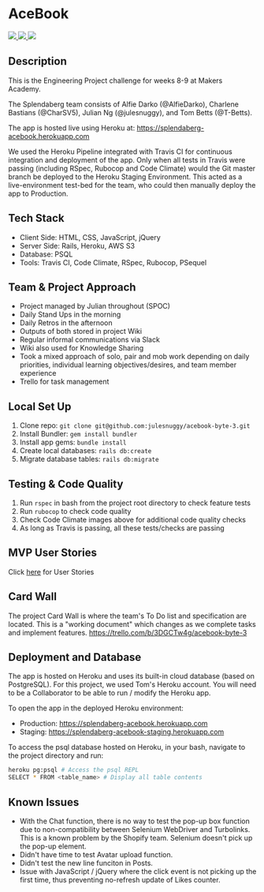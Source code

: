 # AceBook


<a href="https://travis-ci.org/julesnuggy/acebook-byte-3">
  <img src="https://travis-ci.org/julesnuggy/acebook-byte-3.svg?branch=master"/>
</a>


<a href="https://codeclimate.com/github/julesnuggy/acebook-byte-3/maintainability">
  <img src="https://api.codeclimate.com/v1/badges/3cb11f09ea68cad7b523/maintainability" />
</a>

<a href="https://codeclimate.com/github/julesnuggy/acebook-byte-3/test_coverage">
  <img src="https://api.codeclimate.com/v1/badges/3cb11f09ea68cad7b523/test_coverage" />
</a>

## Description
This is the Engineering Project challenge for weeks 8-9 at Makers Academy.

The Splendaberg team consists of Alfie Darko (@AlfieDarko), Charlene Bastians (@CharSV5), Julian Ng (@julesnuggy), and Tom Betts (@T-Betts).

The app is hosted live using Heroku at: https://splendaberg-acebook.herokuapp.com

We used the Heroku Pipeline integrated with Travis CI for continuous integration and deployment of the app. Only when all tests in Travis were passing (including RSpec, Rubocop and Code Climate) would the Git master branch be deployed to the Heroku Staging Environment. This acted as a live-environment test-bed for the team, who could then manually deploy the app to Production.

## Tech Stack
* Client Side: HTML, CSS, JavaScript, jQuery
* Server Side: Rails, Heroku, AWS S3
* Database: PSQL
* Tools: Travis CI, Code Climate, RSpec, Rubocop, PSequel

## Team & Project Approach
* Project managed by Julian throughout (SPOC)
* Daily Stand Ups in the morning
* Daily Retros in the afternoon
* Outputs of both stored in project Wiki
* Regular informal communications via Slack
* Wiki also used for Knowledge Sharing
* Took a mixed approach of solo, pair and mob work depending on daily priorities, individual learning objectives/desires, and team member experience
* Trello for task management

## Local Set Up
1. Clone repo: `git clone git@github.com:julesnuggy/acebook-byte-3.git`
2. Install Bundler: `gem install bundler`
3. Install app gems: `bundle install`
4. Create local databases: `rails db:create`
5. Migrate database tables: `rails db:migrate`

## Testing & Code Quality
1. Run `rspec` in bash from the project root directory to check feature tests
2. Run `rubocop` to check code quality
3. Check Code Climate images above for additional code quality checks
4. As long as Travis is passing, all these tests/checks are passing

## MVP User Stories
Click [here](Userstories.md) for User Stories

## Card Wall
The project Card Wall is where the team's To Do list and specification are located. This is a "working document" which changes as we complete tasks and implement features.
https://trello.com/b/3DGCTw4g/acebook-byte-3

## Deployment and Database
The app is hosted on Heroku and uses its built-in cloud database (based on PostgreSQL). For this project, we used Tom's Heroku account. You will need to be a Collaborator to be able to run / modify the Heroku app.

To open the app in the deployed Heroku environment:
* Production: https://splendaberg-acebook.herokuapp.com
* Staging: https://splendaberg-acebook-staging.herokuapp.com

To access the psql database hosted on Heroku, in your bash, navigate to the
project directory and run:
```bash
heroku pg:psql # Access the psql REPL
SELECT * FROM <table_name> # Display all table contents
```

## Known Issues
* With the Chat function, there is no way to test the pop-up box function due to non-compatibility between Selenium WebDriver and Turbolinks. This is a known problem by the Shopify team.
Selenium doesn't pick up the pop-up element.
* Didn't have time to test Avatar upload function.
* Didn't test the new line funciton in Posts.
* Issue with JavaScript / jQuery where the click event is not picking up the first time, thus preventing no-refresh update of Likes counter.
